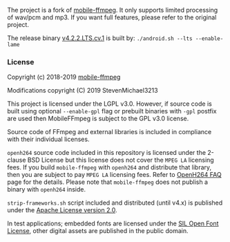 The project is a fork of [mobile-ffmpeg](https://github.com/tanersener/mobile-ffmpeg). It only supports limited processing of wav/pcm and mp3. If you want full features, please refer to the original project.

The release binary [v4.2.2.LTS.cv.1](https://github.com/StevenMichael3213/mobile-ffmpeg/releases/tag/v4.2.2.LTS.cv.1) is built by:
`./android.sh --lts --enable-lame`

### License

Copyright (c) 2018-2019 [mobile-ffmpeg](https://github.com/tanersener/mobile-ffmpeg)

Modifications copyright (C) 2019 StevenMichael3213

This project is licensed under the LGPL v3.0. However, if source code is built using optional `--enable-gpl` flag or 
prebuilt binaries with `-gpl` postfix are used then MobileFFmpeg is subject to the GPL v3.0 license.

Source code of FFmpeg and external libraries is included in compliance with their individual licenses.

`openh264` source code included in this repository is licensed under the 2-clause BSD License but this license does 
not cover the `MPEG LA` licensing fees. If you build `mobile-ffmpeg` with `openh264` and distribute that library, then 
you are subject to pay `MPEG LA` licensing fees. Refer to [OpenH264 FAQ](https://www.openh264.org/faq.html) page for 
the details. Please note that `mobile-ffmpeg` does not publish a binary with `openh264` inside.

`strip-frameworks.sh` script included and distributed (until v4.x) is published under the [Apache License version 2.0](https://www.apache.org/licenses/LICENSE-2.0).

In test applications; embedded fonts are licensed under the [SIL Open Font License](https://opensource.org/licenses/OFL-1.1), other digital assets are published in the public domain.
